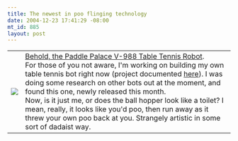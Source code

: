 ```yaml
--- 
title: The newest in poo flinging technology
date: 2004-12-23 17:41:29 -08:00
mt_id: 885
layout: post
---
```

<TABLE><TR><TD><IMG SRC='http://www.numberporn.com/images/blog/ttbot.jpg'></TD><TD><A HREF='http://www.gamedepot.biz/v988.html'>Behold, the Paddle Palace V-988 Table Tennis Robot</A>.<BR>
For those of you not aware, I'm working on building my own table tennis bot right now (project documented <A HREF='http://www.deathbots.com/boards/index.php?c=3'>here</A>). I was doing some research on other bots out at the moment, and found this one, newly released this month.<BR>
Now, is it just me, or does the ball hopper look like a toilet? I mean, really, it looks like you'd poo, then run away as it threw your own poo back at you. Strangely artistic in some sort of dadaist way.<BR>
</TD></TR></TABLE>
